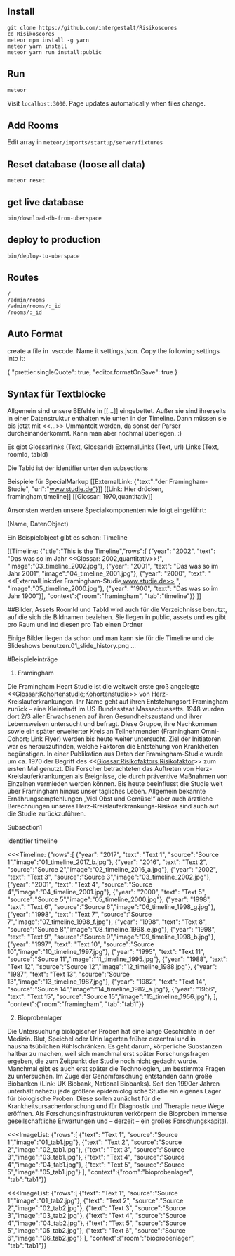## Install
```
git clone https://github.com/intergestalt/Risikoscores
cd Risikoscores
meteor npm install -g yarn
meteor yarn install
meteor yarn run install:public
```
## Run
```
meteor
```
Visit `localhost:3000`. Page updates automatically when files change.

## Add Rooms
Edit array in `meteor/imports/startup/server/fixtures`

## Reset database (loose all data)
`meteor reset`

## get live database

`bin/download-db-from-uberspace`

## deploy to production

`bin/deploy-to-uberspace`

## Routes
```
/
/admin/rooms
/admin/rooms/:_id
/rooms/:_id
```

## Auto Format
create a file in .vscode. 
Name it settings.json.
Copy the following settings into it:

{
  "prettier.singleQuote": true,
  "editor.formatOnSave": true
}

## Syntax für Textblöcke

Allgemein sind unsere BEfehle in [[...]] eingebettet. Außer sie sind ihrerseits in einer Datenstruktur enthalten wie unten in der Timeline. Dann müssen sie bis jetzt mit <<...>> Ummantelt werden, da sonst der Parser durcheinanderkommt. Kann man aber nochmal überlegen. :)

Es gibt 
Glossarlinks (Text, GlossarId)
ExternalLinks (Text, url)
Links (Text, roomId, tabId)

Die Tabid ist der identifier unter den subsections

Beispiele für SpecialMarkup
[[ExternalLink: {"text":"der Framingham-Studie", "url":"www.studie.de"}]]
[[Link: Hier drücken, framingham,timeline]]
[[Glossar: 1970,quantitativ]]

Ansonsten werden unsere Specialkomponenten wie folgt eingeführt:

(Name, DatenObject)

Ein Beispielobject gibt es schon: Timeline

[[Timeline: {"title":"This is the Timeline","rows":[
{"year": "2002", "text": "Das was so im Jahr <<Glossar: 2002,quantitativ>>!", "image":"03_timeline_2002.jpg"},
{"year": "2001", "text": "Das was so im Jahr 2001", "image":"04_timeline_2001.jpg"},
{"year": "2000", "text": "<<ExternalLink:der Framingham-Studie,www.studie.de>> ", "image":"05_timeline_2000.jpg"},
{"year": "1900", "text": "Das was so im Jahr 1900"}],
"context":{"room":"framingham", "tab":"timeline"}}
]]

##Bilder, Assets
RoomId und TabId wird auch für die Verzeichnisse benutzt, auf die sich die Bildnamen beziehen. Sie liegen in public, assets und es gibt pro Raum und ind diesen pro Tab einen Ordner

Einige Bilder liegen da schon und man kann sie für die Timeline und die Slideshows benutzen.01_slide_history.png ...

#Beispieleinträge

1. Framingham

Die Framingham Heart Studie ist die weltweit erste groß angelegte <<<Glossar:Kohortenstudie;Kohortenstudie>>> von Herz-Kreislauferkrankungen. Ihr Name geht auf ihren Entstehungsort Framingham zurück – eine Kleinstadt im US-Bundesstaat Massachussetts. 1948 wurden dort 2/3 aller Erwachsenen auf ihren Gesundheitszustand und ihrer Lebensweisen untersucht und befragt. Diese Gruppe, ihre Nachkommen sowie ein später erweiterter Kreis an Teilnehmenden (Framingham Omni-Cohort; Link Flyer) werden bis heute weiter untersucht. Ziel der Initiatoren war es herauszufinden, welche Faktoren die Entstehung von Krankheiten begünstigen. In einer Publikation aus Daten der Framingham-Studie wurde um ca. 1970 der Begriff des <<<Glossar:Risikofaktors;Risikofaktor>>> zum ersten Mal genutzt. Die Forscher betrachteten das Auftreten von Herz-Kreislauferkrankungen als Ereignisse, die durch präventive Maßnahmen von Einzelnen vermieden werden können. Bis heute beeinflusst die Studie weit über Framingham hinaus unser tägliches Leben. Allgemein bekannte Ernährungsempfehlungen „Viel Obst und Gemüse!“ aber auch ärztliche Berechnungen unseres Herz-Kreislauferkrankungs-Risikos sind auch auf die Studie zurückzuführen.


Subsection1

identifier timeline

<<<Timeline: {"rows":[
{"year": "2017", "text": "Text 1", "source":"Source 1","image":"01_timeline_2017_b.jpg"},
{"year": "2016", "text": "Text 2", "source":"Source 2","image":"02_timeline_2016_a.jpg"},
{"year": "2002", "text": "Text 3", "source":"Source 3","image":"03_timeline_2002.jpg"},
{"year": "2001", "text": "Text 4", "source":"Source 4","image":"04_timeline_2001.jpg"},
{"year": "2000", "text": "Text 5", "source":"Source 5","image":"05_timeline_2000.jpg"},
{"year": "1998", "text": "Text 6", "source":"Source 6","image":"06_timeline_1998_g.jpg"},
{"year": "1998", "text": "Text 7", "source":"Source 7","image":"07_timeline_1998_f.jpg"},
{"year": "1998", "text": "Text 8", "source":"Source 8","image":"08_timeline_1998_e.jpg"},
{"year": "1998", "text": "Text 9", "source":"Source 9","image":"09_timeline_1998_b.jpg"},
{"year": "1997", "text": "Text 10", "source":"Source 10","image":"10_timeline_1997.jpg"},
{"year": "1995", "text": "Text 11", "source":"Source 11","image":"11_timeline_1995.jpg"},
{"year": "1988", "text": "Text 12", "source":"Source 12","image":"12_timeline_1988.jpg"},
{"year": "1987", "text": "Text 13", "source":"Source 13","image":"13_timeline_1987.jpg"},
{"year": "1982", "text": "Text 14", "source":"Source 14","image":"14_timeline_1982_a.jpg"},
{"year": "1956", "text": "Text 15", "source":"Source 15","image":"15_timeline_1956.jpg"},
],
"context":{"room":"framingham", "tab":"tab1"}}
>>>


2. Bioprobenlager 

 Die Untersuchung biologischer Proben hat eine lange Geschichte in der Medizin. Blut, Speichel oder Urin lagerten früher dezentral und in haushaltsüblichen Kühlschränken. Es geht darum, körperliche Substanzen haltbar zu  machen, weil sich manchmal erst später Forschungsfragen ergeben, die zum Zeitpunkt der Studie noch nicht gedacht wurde. Manchmal gibt es auch erst später die Technologien, um bestimmte Fragen zu untersuchen. Im Zuge der Genomforschung entstanden dann große Biobanken (Link: UK Biobank, National Biobanks). Seit den 1990er Jahren unterhält nahezu jede größere epidemiologische Studie ein eigenes Lager für biologische Proben. Diese sollen zunächst für die Krankheitsursachenforschung und für Diagnostik und Therapie neue Wege eröffnen. Als Forschungsinfrastrukturen verkörpern die Bioproben immense gesellschaftliche Erwartungen und – derzeit – ein großes Forschungskapital. 

 <<<ImageList: {"rows":[
{"text": "Text 1", "source":"Source 1","image":"01_tab1.jpg"},
{"text": "Text 2", "source":"Source 2","image":"02_tab1.jpg"},
{"text": "Text 3", "source":"Source 3","image":"03_tab1.jpg"},
{"text": "Text 4", "source":"Source 4","image":"04_tab1.jpg"},
{"text": "Text 5", "source":"Source 5","image":"05_tab1.jpg"}
],
"context":{"room":"bioprobenlager", "tab":"tab1"}}
>>>

 <<<ImageList: {"rows":[
{"text": "Text 1", "source":"Source 1","image":"01_tab2.jpg"},
{"text": "Text 2", "source":"Source 2","image":"02_tab2.jpg"},
{"text": "Text 3", "source":"Source 3","image":"03_tab2.jpg"},
{"text": "Text 4", "source":"Source 4","image":"04_tab2.jpg"},
{"text": "Text 5", "source":"Source 5","image":"05_tab2.jpg"},
{"text": "Text 6", "source":"Source 6","image":"06_tab2.jpg"}
],
"context":{"room":"bioprobenlager", "tab":"tab1"}}
>>>